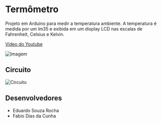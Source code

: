 # Termômetro
Projeto em Arduino para medir a temperatura ambiente.
A temperatura é medida por um lm35 e exibida em um display LCD nas escalas de Fahrenheit, Celsius e Kelvin.

[Video do Youtube](https://www.youtube.com/)

![Imagem]()

## Circuito

![Circuito]()

## Desenvolvedores
- Eduardo Souza Rocha
- Fabio Dias da Cunha

